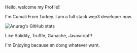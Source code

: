 Hello, welcome my Profile!! 

I'm Cumali From Turkey. I am a full stack wep3 developer now.

![Anurag's GitHub stats](https://github-readme-stats.vercel.app/api?username=tarabesque&show_icons=true&theme=darl)

Lıke  Solidity, Truffle, Ganache, Javascript!!

I'm Enjoying because ım doıng whatever want.
